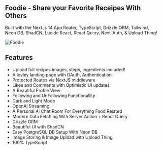 
## Foodie - Share your Favorite Receipes With Others

Built with the Next.js 14 App Router, TypeScript, Drizzle ORM, Tailwind, Neon DB, ShadCN, Lucide React, React Query, Next-Auth, & Upload Thing!

![Foodie](https://uploadthing.com/dashboard/aaxvngzto1/files)

## Features 

- Upload full recipes images, steps, ingredients included!
- A lovley landing page with OAuth, Authentication
- Protected Routes via NextJS middleware
- Likes and Comments with Optimistic UI updates
- A Beautiful Profile View
- Following and UnFollowing Functionallity
- Dark and Light Mode
- OpenAi Streaming
- A Personal AI Chat Room For Everything Food Related
- Modern Data Fetching With Server Action + React Query
- Drizzle ORM
- Beautiful UI with ShadCN
- Easy PostgreSQL DB Setup With Neon DB
- Image Storing & Image Upload with Upload Thing
- 100% TypeScript
  
